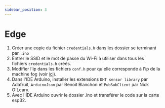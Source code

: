 ```yaml
---
sidebar_position: 3
---
```


# Edge
1. Créer une copie du fichier `credentials.h` dans les dossier se terminant par `.ino`
2. Entrer le SSID et le mot de passe du Wi-Fi à utiliser dans tous les fichiers `credentials.h` créés.
3. Modifier l'ip dans les fichiers `conf.h` pour qu'elle corresponde à l'ip de la machine fog (voir [ici](../Autres/ip_discovery.md)).
4. Dans l'IDE Arduino, installer les extensions `DHT sensor library` par Adafruit, `ArduinoJson` par Benoit Blanchon et `PubSubClient` par Nick O'Leary.
5. Avec l'IDE Arduino ouvrir le dossier .ino et transférer le code sur la carte esp32.